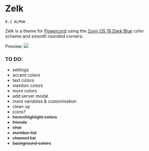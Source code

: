 # Zelk
`0.1 ALPHA`

Zelk is a theme for [Powercord](https://powercord.dev) using the [Zorin OS 16 Dark Blue](https://launchpad.net/~zorinos/+archive/ubuntu/stable/+sourcepub/12259584/+listing-archive-extra) color scheme and smooth rounded corners.

Preview:
![](https://raw.githubusercontent.com/schnensch0/zelk/main/preview/server.png?token=AOCBMPDROFRQO26YXHG2JRTARQU7U)

### TO DO:
* settings
* accent colors
* text colors
* mention colors
* more colors
* add server modal
* more variables & customisation
* clean up
* icons?
* ~~hover/highlight colors~~
* ~~friends~~
* ~~chat~~
* ~~member list~~
* ~~channel list~~
* ~~background colors~~
